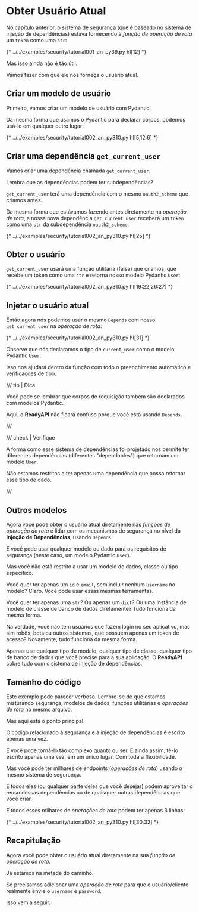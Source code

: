 # Obter Usuário Atual

No capítulo anterior, o sistema de segurança (que é baseado no sistema de injeção de dependências) estava fornecendo à *função de operação de rota* um `token` como uma `str`:

{* ../../examples/security/tutorial001_an_py39.py hl[12] *}

Mas isso ainda não é tão útil.

Vamos fazer com que ele nos forneça o usuário atual.

## Criar um modelo de usuário

Primeiro, vamos criar um modelo de usuário com Pydantic.

Da mesma forma que usamos o Pydantic para declarar corpos, podemos usá-lo em qualquer outro lugar:

{* ../../examples/security/tutorial002_an_py310.py hl[5,12:6] *}

## Criar uma dependência `get_current_user`

Vamos criar uma dependência chamada `get_current_user`.

Lembra que as dependências podem ter subdependências?

`get_current_user` terá uma dependência com o mesmo `oauth2_scheme` que criamos antes.

Da mesma forma que estávamos fazendo antes diretamente na *operação de rota*, a nossa nova dependência `get_current_user` receberá um `token` como uma `str` da subdependência `oauth2_scheme`:

{* ../../examples/security/tutorial002_an_py310.py hl[25] *}

## Obter o usuário

`get_current_user` usará uma função utilitária (falsa) que criamos, que recebe um token como uma `str` e retorna nosso modelo Pydantic `User`:

{* ../../examples/security/tutorial002_an_py310.py hl[19:22,26:27] *}

## Injetar o usuário atual

Então agora nós podemos usar o mesmo `Depends` com nosso `get_current_user` na *operação de rota*:

{* ../../examples/security/tutorial002_an_py310.py hl[31] *}

Observe que nós declaramos o tipo de `current_user` como o modelo Pydantic `User`.

Isso nos ajudará dentro da função com todo o preenchimento automático e verificações de tipo.

/// tip | Dica

Você pode se lembrar que corpos de requisição também são declarados com modelos Pydantic.

Aqui, o **ReadyAPI** não ficará confuso porque você está usando `Depends`.

///

/// check | Verifique

A forma como esse sistema de dependências foi projetado nos permite ter diferentes dependências (diferentes "dependables") que retornam um modelo `User`.

Não estamos restritos a ter apenas uma dependência que possa retornar esse tipo de dado.

///

## Outros modelos

Agora você pode obter o usuário atual diretamente nas *funções de operação de rota* e lidar com os mecanismos de segurança no nível da **Injeção de Dependências**, usando `Depends`.

E você pode usar qualquer modelo ou dado para os requisitos de segurança (neste caso, um modelo Pydantic `User`).

Mas você não está restrito a usar um modelo de dados, classe ou tipo específico.

Você quer ter apenas um `id` e `email`, sem incluir nenhum `username` no modelo? Claro. Você pode usar essas mesmas ferramentas.

Você quer ter apenas uma `str`? Ou apenas um `dict`? Ou uma instância de modelo de classe de banco de dados diretamente? Tudo funciona da mesma forma.

Na verdade, você não tem usuários que fazem login no seu aplicativo, mas sim robôs, bots ou outros sistemas, que possuem apenas um token de acesso? Novamente, tudo funciona da mesma forma.

Apenas use qualquer tipo de modelo, qualquer tipo de classe, qualquer tipo de banco de dados que você precise para a sua aplicação. O **ReadyAPI** cobre tudo com o sistema de injeção de dependências.

## Tamanho do código

Este exemplo pode parecer verboso. Lembre-se de que estamos misturando segurança, modelos de dados, funções utilitárias e *operações de rota* no mesmo arquivo.

Mas aqui está o ponto principal.

O código relacionado à segurança e à injeção de dependências é escrito apenas uma vez.

E você pode torná-lo tão complexo quanto quiser. E ainda assim, tê-lo escrito apenas uma vez, em um único lugar. Com toda a flexibilidade.

Mas você pode ter milhares de endpoints (*operações de rota*) usando o mesmo sistema de segurança.

E todos eles (ou qualquer parte deles que você desejar) podem aproveitar o reuso dessas dependências ou de quaisquer outras dependências que você criar.

E todos esses milhares de *operações de rota* podem ter apenas 3 linhas:

{* ../../examples/security/tutorial002_an_py310.py hl[30:32] *}

## Recapitulação

Agora você pode obter o usuário atual diretamente na sua *função de operação de rota*.

Já estamos na metade do caminho.

Só precisamos adicionar uma *operação de rota* para que o usuário/cliente realmente envie o `username` e `password`.

Isso vem a seguir.
